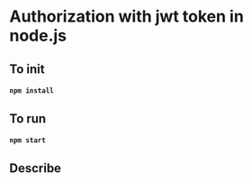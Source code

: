 # Authorization with jwt token in node.js

## To init

#### `npm install`

## To run

#### `npm start`

## Describe